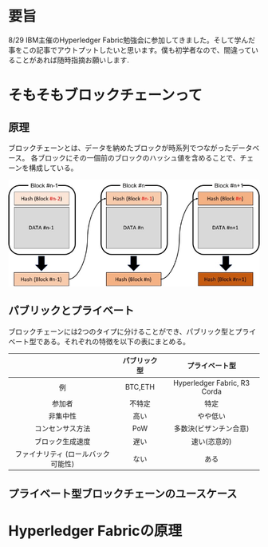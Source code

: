# 要旨
8/29 IBM主催のHyperledger Fabric勉強会に参加してきました。そして学んだ事をこの記事でアウトプットしたいと思います。僕も初学者なので、間違っていることがあれば随時指摘お願いします.

# そもそもブロックチェーンって
## 原理
ブロックチェーンとは、データを納めたブロックが時系列でつながったデータベース。
各ブロックにその一個前のブロックのハッシュ値を含めることで、チェーンを構成している。

![Blockchain](https://github.com/mositori/Playground_drafts/blob/master/blockchain.jpg?raw=true "Blockchain")
## パブリックとプライベート
ブロックチェーンには2つのタイプに分けることができ、パブリック型とプライベート型である。それぞれの特徴を以下の表にまとめる。

|   	|   パブリック型	|  プライベート型 	|
|:-:	|:-:	|:-:	|
|  例 	|   BTC,ETH	|  Hyperledger Fabric, R3 Corda 	|
|  参加者 	|   不特定	|  特定 	|
| 非集中性  	|  高い 	| やや低い  	|
|  コンセンサス方法 	|  PoW 	| 多数決(ビザンチン合意)  	|
|  ブロック生成速度 	|  遅い 	|  速い(恣意的) 	|
|  ファイナリティ (ロールバック可能性) 	|  ない 	| ある  	|

## プライベート型ブロックチェーンのユースケース


# Hyperledger Fabricの原理
